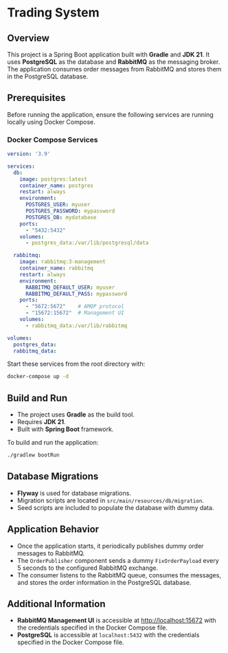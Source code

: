 # Trading System

## Overview

This project is a Spring Boot application built with **Gradle** and **JDK 21**. It uses **PostgreSQL** as the database
and **RabbitMQ** as the messaging broker. The application consumes order messages from RabbitMQ and stores them in the
PostgreSQL database.

## Prerequisites

Before running the application, ensure the following services are running locally using Docker Compose.

### Docker Compose Services

```yaml
version: '3.9'

services:
  db:
    image: postgres:latest
    container_name: postgres
    restart: always
    environment:
      POSTGRES_USER: myuser
      POSTGRES_PASSWORD: mypassword
      POSTGRES_DB: mydatabase
    ports:
      - "5432:5432"
    volumes:
      - postgres_data:/var/lib/postgresql/data

  rabbitmq:
    image: rabbitmq:3-management
    container_name: rabbitmq
    restart: always
    environment:
      RABBITMQ_DEFAULT_USER: myuser
      RABBITMQ_DEFAULT_PASS: mypassword
    ports:
      - "5672:5672"    # AMQP protocol
      - "15672:15672"  # Management UI
    volumes:
      - rabbitmq_data:/var/lib/rabbitmq

volumes:
  postgres_data:
  rabbitmq_data:
```

Start these services from the root directory with:

```bash
docker-compose up -d
```

## Build and Run

- The project uses **Gradle** as the build tool.
- Requires **JDK 21**.
- Built with **Spring Boot** framework.

To build and run the application:

```bash
./gradlew bootRun
```

## Database Migrations

- **Flyway** is used for database migrations.
- Migration scripts are located in `src/main/resources/db/migration`.
- Seed scripts are included to populate the database with dummy data.

## Application Behavior

- Once the application starts, it periodically publishes dummy order messages to RabbitMQ.
- The `OrderPublisher` component sends a dummy `FixOrderPayload` every 5 seconds to the configured RabbitMQ exchange.
- The consumer listens to the RabbitMQ queue, consumes the messages, and stores the order information in the PostgreSQL
  database.

## Additional Information

- **RabbitMQ Management UI** is accessible at [http://localhost:15672](http://localhost:15672) with the credentials
  specified in the Docker Compose file.
- **PostgreSQL** is accessible at `localhost:5432` with the credentials specified in the Docker Compose file.

